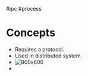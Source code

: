 #ipc #process 

# Concepts
- Requires a protocol.
- Used in distributed system.
- ![800x800](Pasted%20image%2020240525164047.png)
- 